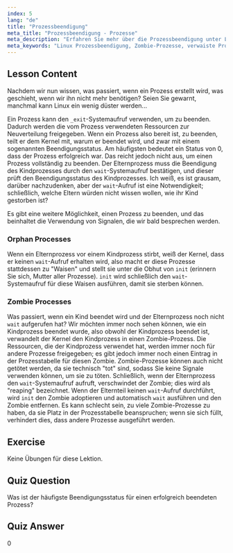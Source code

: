 ```yaml
---
index: 5
lang: "de"
title: "Prozessbeendigung"
meta_title: "Prozessbeendigung - Prozesse"
meta_description: "Erfahren Sie mehr über die Prozessbeendigung unter Linux, einschließlich verwaister und Zombie-Prozesse. Verstehen Sie die Systemaufrufe _exit und wait für ein effektives Prozessmanagement."
meta_keywords: "Linux Prozessbeendigung, Zombie-Prozesse, verwaiste Prozesse, wait Systemaufruf, _exit, Linux Tutorial, Linux für Anfänger"
---
```


## Lesson Content

Nachdem wir nun wissen, was passiert, wenn ein Prozess erstellt wird, was geschieht, wenn wir ihn nicht mehr benötigen? Seien Sie gewarnt, manchmal kann Linux ein wenig düster werden...

Ein Prozess kann den `_exit`-Systemaufruf verwenden, um zu beenden. Dadurch werden die vom Prozess verwendeten Ressourcen zur Neuverteilung freigegeben. Wenn ein Prozess also bereit ist, zu beenden, teilt er dem Kernel mit, warum er beendet wird, und zwar mit einem sogenannten Beendigungsstatus. Am häufigsten bedeutet ein Status von 0, dass der Prozess erfolgreich war. Das reicht jedoch nicht aus, um einen Prozess vollständig zu beenden. Der Elternprozess muss die Beendigung des Kindprozesses durch den `wait`-Systemaufruf bestätigen, und dieser prüft den Beendigungsstatus des Kindprozesses. Ich weiß, es ist grausam, darüber nachzudenken, aber der `wait`-Aufruf ist eine Notwendigkeit; schließlich, welche Eltern würden nicht wissen wollen, wie ihr Kind gestorben ist?

Es gibt eine weitere Möglichkeit, einen Prozess zu beenden, und das beinhaltet die Verwendung von Signalen, die wir bald besprechen werden.

### Orphan Processes

Wenn ein Elternprozess vor einem Kindprozess stirbt, weiß der Kernel, dass er keinen `wait`-Aufruf erhalten wird, also macht er diese Prozesse stattdessen zu "Waisen" und stellt sie unter die Obhut von `init` (erinnern Sie sich, Mutter aller Prozesse). `init` wird schließlich den `wait`-Systemaufruf für diese Waisen ausführen, damit sie sterben können.

### Zombie Processes

Was passiert, wenn ein Kind beendet wird und der Elternprozess noch nicht `wait` aufgerufen hat? Wir möchten immer noch sehen können, wie ein Kindprozess beendet wurde, also obwohl der Kindprozess beendet ist, verwandelt der Kernel den Kindprozess in einen Zombie-Prozess. Die Ressourcen, die der Kindprozess verwendet hat, werden immer noch für andere Prozesse freigegeben; es gibt jedoch immer noch einen Eintrag in der Prozesstabelle für diesen Zombie. Zombie-Prozesse können auch nicht getötet werden, da sie technisch "tot" sind, sodass Sie keine Signale verwenden können, um sie zu töten. Schließlich, wenn der Elternprozess den `wait`-Systemaufruf aufruft, verschwindet der Zombie; dies wird als "reaping" bezeichnet. Wenn der Elternteil keinen `wait`-Aufruf durchführt, wird `init` den Zombie adoptieren und automatisch `wait` ausführen und den Zombie entfernen. Es kann schlecht sein, zu viele Zombie-Prozesse zu haben, da sie Platz in der Prozesstabelle beanspruchen; wenn sie sich füllt, verhindert dies, dass andere Prozesse ausgeführt werden.

## Exercise

Keine Übungen für diese Lektion.

## Quiz Question

Was ist der häufigste Beendigungsstatus für einen erfolgreich beendeten Prozess?

## Quiz Answer

0

